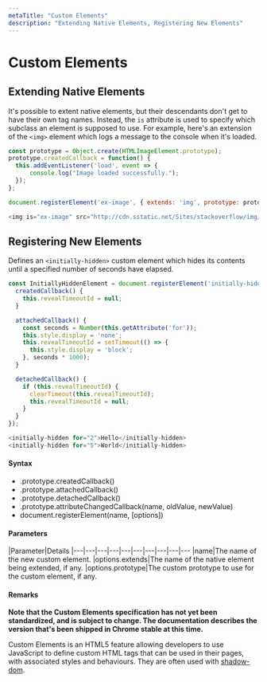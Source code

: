 ```yaml
---
metaTitle: "Custom Elements"
description: "Extending Native Elements, Registering New Elements"
---
```


# Custom Elements



## Extending Native Elements


It's possible to extent native elements, but their descendants don't get to have their own tag names. Instead, the `is` attribute is used to specify which subclass an element is supposed to use. For example, here's an extension of the `<img>` element which logs a message to the console when it's loaded.

```js
const prototype = Object.create(HTMLImageElement.prototype);
prototype.createdCallback = function() {
  this.addEventListener('load', event => {
      console.log("Image loaded successfully.");
  });
};

document.registerElement('ex-image', { extends: 'img', prototype: prototype });

```

```js
<img is="ex-image" src="http://cdn.sstatic.net/Sites/stackoverflow/img/apple-touch-icon.png" />

```



## Registering New Elements


Defines an `<initially-hidden>` custom element which hides its contents until a specified number of seconds have elapsed.

```js
const InitiallyHiddenElement = document.registerElement('initially-hidden', class extends HTMLElement {
  createdCallback() {
    this.revealTimeoutId = null;
  }

  attachedCallback() {
    const seconds = Number(this.getAttribute('for'));
    this.style.display = 'none';
    this.revealTimeoutId = setTimeout(() => {
      this.style.display = 'block';
    }, seconds * 1000);
  }

  detachedCallback() {
    if (this.revealTimeoutId) {
      clearTimeout(this.revealTimeoutId);
      this.revealTimeoutId = null;
    }
  }
});

```

```js
<initially-hidden for="2">Hello</initially-hidden>
<initially-hidden for="5">World</initially-hidden>

```



#### Syntax


- .prototype.createdCallback()
- .prototype.attachedCallback()
- .prototype.detachedCallback()
- .prototype.attributeChangedCallback(name, oldValue, newValue)
- document.registerElement(name, [options])



#### Parameters


|Parameter|Details
|---|---|---|---|---|---|---|---|---|---
|name|The name of the new custom element.
|options.extends|The name of the native element being extended, if any.
|options.prototype|The custom prototype to use for the custom element, if any.



#### Remarks


> 
**Note that the Custom Elements specification has not yet been standardized, and is subject to change. The documentation describes the version that's been shipped in Chrome stable at this time.**


Custom Elements is an HTML5 feature allowing developers to use JavaScript to define custom HTML tags that can be used in their pages, with associated styles and behaviours. They are often used with [shadow-dom](/questions/tagged/shadow-dom).


